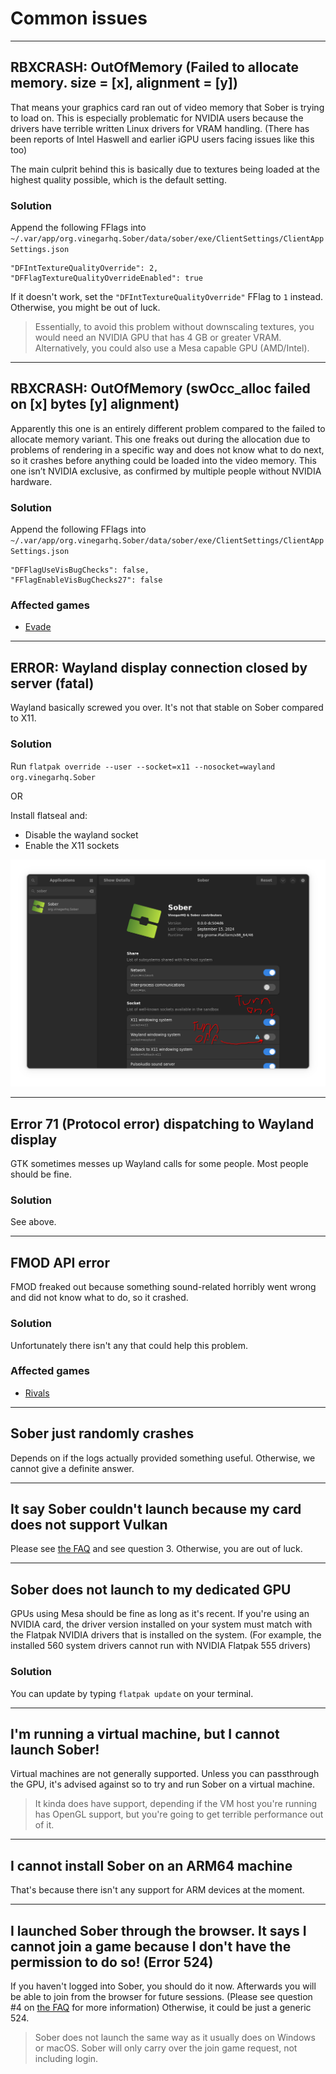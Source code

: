# Common issues

---

## RBXCRASH: OutOfMemory (Failed to allocate memory. size = [x], alignment = [y])

That means your graphics card ran out of video memory that Sober is trying to load on. This is especially problematic for NVIDIA users because the drivers have terrible written Linux drivers for VRAM handling. (There has been reports of Intel Haswell and earlier iGPU users facing issues like this too)

The main culprit behind this is basically due to textures being loaded at the highest quality possible, which is the default setting.

### Solution
Append the following FFlags into `~/.var/app/org.vinegarhq.Sober/data/sober/exe/ClientSettings/ClientAppSettings.json`

```
"DFIntTextureQualityOverride": 2,
"DFFlagTextureQualityOverrideEnabled": true
```

If it doesn't work, set the `"DFIntTextureQualityOverride"` FFlag to `1` instead. Otherwise, you might be out of luck.

> Essentially, to avoid this problem without downscaling textures, you would need an NVIDIA GPU that has 4 GB or greater VRAM. Alternatively, you could also use a Mesa capable GPU (AMD/Intel).

---

## RBXCRASH: OutOfMemory (swOcc_alloc failed on [x] bytes [y] alignment)
Apparently this one is an entirely different problem compared to the failed to allocate memory variant. This one freaks out during the allocation due to problems of rendering in a specific way and does not know what to do next, so it crashes before anything could be loaded into the video memory. This one isn’t NVIDIA exclusive, as confirmed by multiple people without NVIDIA hardware.

### Solution
Append the following FFlags into `~/.var/app/org.vinegarhq.Sober/data/sober/exe/ClientSettings/ClientAppSettings.json`

```
"DFFlagUseVisBugChecks": false,
"FFlagEnableVisBugChecks27": false
```

### Affected games
- [Evade](https://www.roblox.com/games/9872472334)

---

## ERROR: Wayland display connection closed by server (fatal)
Wayland basically screwed you over. It's not that stable on Sober compared to X11.

### Solution
Run ```flatpak override --user --socket=x11 --nosocket=wayland org.vinegarhq.Sober```

OR

Install flatseal and:
- Disable the wayland socket
- Enable the X11 sockets

![Turn on XWayland](../images/xwaylandforever.png)

---

## Error 71 (Protocol error) dispatching to Wayland display
GTK sometimes messes up Wayland calls for some people. Most people should be fine.

### Solution
See above.

---

## FMOD API error
FMOD freaked out because something sound-related horribly went wrong and did not know what to do, so it crashed.

### Solution
Unfortunately there isn't any that could help this problem.

### Affected games
- [Rivals](https://www.roblox.com/games/17625359962)

---

## Sober just randomly crashes
Depends on if the logs actually provided something useful. Otherwise, we cannot give a definite answer.

---

## It say Sober couldn't launch because my card does not support Vulkan
Please see [the FAQ](https://soberdocs.github.io/docs/FAQ.html) and see question 3. Otherwise, you are out of luck.

---

## Sober does not launch to my dedicated GPU
GPUs using Mesa should be fine as long as it's recent. If you're using an NVIDIA card, the driver version installed on your system must match with the Flatpak NVIDIA drivers that is installed on the system. (For example, the installed 560 system drivers cannot run with NVIDIA Flatpak 555 drivers)

### Solution
You can update by typing `flatpak update` on your terminal.

---

## I'm running a virtual machine, but I cannot launch Sober!
Virtual machines are not generally supported. Unless you can passthrough the GPU, it's advised against so to try and run Sober on a virtual machine.

> It kinda does have support, depending if the VM host you're running has OpenGL support, but you're going to get terrible performance out of it.

---

## I cannot install Sober on an ARM64 machine
That's because there isn't any support for ARM devices at the moment.

---

## I launched Sober through the browser. It says I cannot join a game because I don't have the permission to do so! (Error 524)
If you haven't logged into Sober, you should do it now. Afterwards you will be able to join from the browser for future sessions. (Please see question #4 on [the FAQ](https://soberdocs.github.io/docs/FAQ.html) for more information) Otherwise, it could be just a generic 524.

> Sober does not launch the same way as it usually does on Windows or macOS. Sober will only carry over the join game request, not including login.